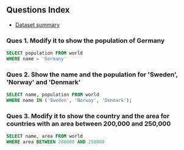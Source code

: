 ## Questions Index

* [Dataset summary](#Ques-3.-Modify-it-to-show-the-country-and-the-area-for-countries-with-an-area-between-200,000-and-250,000)

### Ques 1. Modify it to show the population of Germany

```sql
SELECT population FROM world
WHERE name = 'Germany'
```

### Ques 2. Show the name and the population for 'Sweden', 'Norway' and 'Denmark'

```sql
SELECT name, population FROM world
WHERE name IN ('Sweden', 'Norway', 'Denmark');
```

### Ques 3. Modify it to show the country and the area for countries with an area between 200,000 and 250,000

```sql
SELECT name, area FROM world
WHERE area BETWEEN 200000 AND 250000
```
